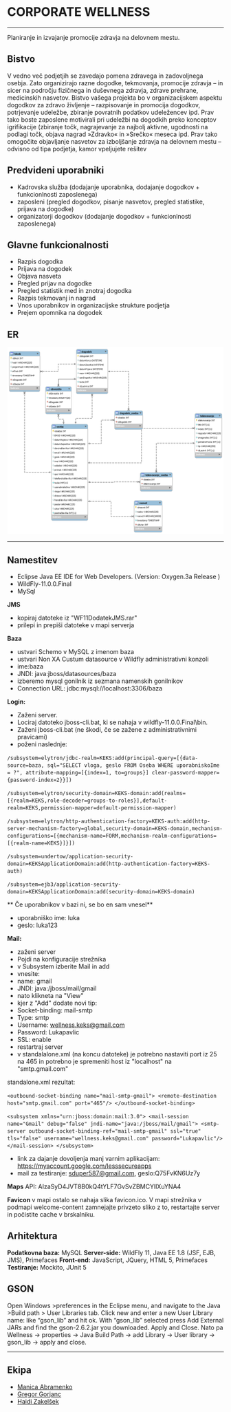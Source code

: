 # CORPORATE WELLNESS
***
Planiranje in izvajanje promocije zdravja na delovnem mestu.


## Bistvo

V vedno več podjetjih se zavedajo pomena zdravega in zadovoljnega osebja. Zato organizirajo razne dogodke, tekmovanja, promocije zdravja – in sicer na področju fizičnega in duševnega zdravja, zdrave prehrane, medicinskih nasvetov.
Bistvo vašega projekta bo v organizacijskem aspektu dogodkov za zdravo življenje –
razpisovanje in promocija dogodkov, potrjevanje udeležbe, zbiranje povratnih podatkov
udeležencev ipd. Prav tako boste zaposlene motivirali pri udeležbi na dogodkih preko
konceptov igrifikacije (zbiranje točk, nagrajevanje za najbolj aktivne, ugodnosti na podlagi
točk, objava nagrad »Zdravko« in »Srečko« meseca ipd.
Prav tako omogočite objavljanje nasvetov za izboljšanje zdravja na delovnem mestu –
odvisno od tipa podjetja, kamor vpeljujete rešitev

## Predvideni uporabniki

* Kadrovska služba (dodajanje uporabnika, dodajanje dogodkov + funkcionlnosti zaposlenega) 
* zaposleni (pregled dogodkov, pisanje nasvetov, pregled statistike, prijava na dogodke) 
* organizatorji dogodkov (dodajanje dogodkov + funkcionlnosti zaposlenega)

## Glavne funkcionalnosti
* Razpis dogodka
* Prijava na dogodek
* Objava nasveta
* Pregled prijav na dogodke
* Pregled statistik med in znotraj dogodka
* Razpis tekmovanj in nagrad
* Vnos uporabnikov in organizacijske strukture podjetja
* Prejem opomnika na dogodek

## ER 
![](https://raw.githubusercontent.com/Haidi11/Wellness/master/ostalo/erKoncni.png)

***
## Namestitev
* Eclipse Java EE IDE for Web Developers.
(Version: Oxygen.3a Release )
* WildFly-11.0.0.Final
* MySql 

**JMS**
* kopiraj datoteke iz "WF11DodatekJMS.rar"
* prilepi in prepiši datoteke v mapi serverja


**Baza**
* ustvari Schemo v MySQL z imenom baza
* ustvari Non XA Custum datasource v Wildfly administrativni konzoli
* ime:baza
* JNDI: java:jboss/datasources/baza
* izberemo mysql gonilnik iz sezmana namenskih gonilnikov
* Connection URL: jdbc:mysql://localhost:3306/baza

**Login:**
* Zaženi server.
* Lociraj datoteko jboss-cli.bat, ki se nahaja v wildfly-11.0.0.Final\bin.
* Zaženi jboss-cli.bat (ne škodi, če se zažene z administrativnimi pravicami)
* poženi naslednje:

`/subsystem=elytron/jdbc-realm=KEKS:add(principal-query=[{data-source=baza, sql="SELECT vloga, geslo FROM Oseba WHERE uporabniskoIme = ?", attribute-mapping=[{index=1, to=groups}] clear-password-mapper={password-index=2}}])`

`/subsystem=elytron/security-domain=KEKS-domain:add(realms=[{realm=KEKS,role-decoder=groups-to-roles}],default-realm=KEKS,permission-mapper=default-permission-mapper)`

`/subsystem=elytron/http-authentication-factory=KEKS-auth:add(http-server-mechanism-factory=global,security-domain=KEKS-domain,mechanism-configurations=[{mechanism-name=FORM,mechanism-realm-configurations=[{realm-name=KEKS}]}])`

`/subsystem=undertow/application-security-domain=KEKSApplicationDomain:add(http-authentication-factory=KEKS-auth)`

`/subsystem=ejb3/application-security-domain=KEKSApplicationDomain:add(security-domain=KEKS-domain)`

** Če uporabnikov v bazi ni, se bo en sam vnesel**

* uporabniško ime: luka
* geslo: luka123




**Mail:**
* zaženi server
* Pojdi na konfiguracije strežnika 
* v Subsystem izberite Mail in add
* vnesite: 
* name: gmail 
* JNDI: java:/jboss/mail/gmail
* nato klikneta na "View"
* kjer z "Add" dodate novi tip:
* Socket-binding: mail-smtp 
* Type: smtp  
* Username: wellness.keks@gmail.com
* Password: Lukapavlic
* SSL: enable
* restartraj server
* v standalalone.xml (na koncu datoteke) je potrebno nastaviti port iz 25 na 465 in potrebno je spremeniti host iz "localhost" na "smtp.gmail.com"

standalone.xml rezultat:

`<outbound-socket-binding name="mail-smtp-gmail">
            <remote-destination host="smtp.gmail.com" port="465"/>
  </outbound-socket-binding>`
  
  `<subsystem xmlns="urn:jboss:domain:mail:3.0">
            <mail-session name="Gmail" debug="false" jndi-name="java:/jboss/mail/gmail">
                <smtp-server outbound-socket-binding-ref="mail-smtp-gmail" ssl="true" tls="false" username="wellness.keks@gmail.com" password="Lukapavlic"/>
            </mail-session>
   </subsystem>`
  
* link za dajanje dovoljenja manj varnim aplikacijam: https://myaccount.google.com/lesssecureapps     
* mail za testiranje: sduper587@gmail.com, geslo:Q75FvKN6Uz7y

**Maps**
API: AIzaSyD4JVT8B0kQ4tYLF7GvSvZBMCYlIXuYNA4

**Favicon**
v mapi ostalo se nahaja slika favicon.ico. V mapi strežnika v podmapi welcome-content zamnejajte privzeto sliko z to, restartajte server
in počistite cache v brskalniku.  
## Arhitektura
**Podatkovna baza:**
MySQL
**Server-side:**
WildFly 11,
Java EE 1.8 (JSF, EJB, JMS), 
Primefaces
**Front-end:**
JavaScript, 
JQuery, 
HTML 5, 
Primefaces
**Testiranje:**
Mockito, 
JUnit 5


## GSON
Open Windows >preferences in the Eclipse menu, and navigate to the Java >Build path > User Libraries tab. Click new and enter a new User Library name: like “gson_lib” and hit ok. With “gson_lib” selected press Add External JARs and find the gson-2.6.2.jar you downloaded. Apply and Close. Nato pa Wellness -> properties -> Java Build Path -> add Library -> User library
-> gson_lib -> apply and close.
***
## Ekipa
* [Manica Abramenko](https://github.com/ManicaA)
* [Gregor Gorjanc](https://github.com/gregorjanc)
* [Haidi Zakelšek](https://github.com/Haidi11)


